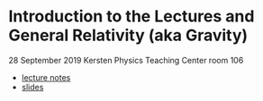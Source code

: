 # Introduction to the Lectures and General Relativity (aka Gravity)

28 September 2019
Kersten Physics Teaching Center room 106

 * [lecture notes](lecture1-notes.pdf)
 * [slides](lecture1-slides.pdf)
